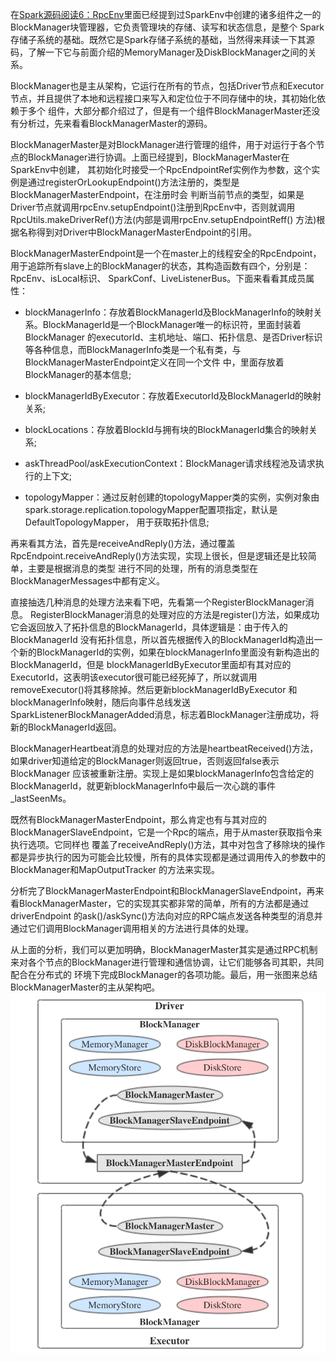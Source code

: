 在[Spark源码阅读6：RpcEnv](/Spark源码阅读6-RpcEnv/)里面已经提到过SparkEnv中创建的诸多组件之一的BlockManager块管理器，它负责管理块的存储、读写和状态信息，是整个
Spark存储子系统的基础。既然它是Spark存储子系统的基础，当然得来拜读一下其源码，了解一下它与前面介绍的MemoryManager及DiskBlockManager之间的关系。

BlockManager也是主从架构，它运行在所有的节点，包括Driver节点和Executor节点，并且提供了本地和远程接口来写入和定位位于不同存储中的块，其初始化依赖于多个
组件，大部分都介绍过了，但是有一个组件BlockManagerMaster还没有分析过，先来看看BlockManagerMaster的源码。

BlockManagerMaster是对BlockManager进行管理的组件，用于对运行于各个节点的BlockManager进行协调。上面已经提到，BlockManagerMaster在SparkEnv中创建，
其初始化时接受一个RpcEndpointRef实例作为参数，这个实例是通过registerOrLookupEndpoint()方法注册的，类型是BlockManagerMasterEndpoint，在注册时会
判断当前节点的类型，如果是Driver节点就调用rpcEnv.setupEndpoint()注册到RpcEnv中，否则就调用RpcUtils.makeDriverRef()方法(内部是调用rpcEnv.setupEndpointReff()
方法)根据名称得到对Driver中BlockManagerMasterEndpoint的引用。

BlockManagerMasterEndpoint是一个在master上的线程安全的RpcEndpoint，用于追踪所有slave上的BlockManager的状态，其构造函数有四个，分别是：RpcEnv、isLocal标识、
SparkConf、LiveListenerBus。下面来看看其成员属性：
  * blockManagerInfo：存放着BlockManagerId及BlockManagerInfo的映射关系。BlockManagerId是一个BlockManager唯一的标识符，里面封装着BlockManager
  的executorId、主机地址、端口、拓扑信息、是否Driver标识等各种信息，而BlockManagerInfo类是一个私有类，与BlockManagerMasterEndpoint定义在同一个文件
  中，里面存放着BlockManager的基本信息;

  * blockManagerIdByExecutor：存放着ExecutorId及BlockManagerId的映射关系;

  * blockLocations：存放着BlockId与拥有块的BlockManagerId集合的映射关系;

  * askThreadPool/askExecutionContext：BlockManager请求线程池及请求执行的上下文;

  * topologyMapper：通过反射创建的topologyMapper类的实例，实例对象由spark.storage.replication.topologyMapper配置项指定，默认是DefaultTopologyMapper，
  用于获取拓扑信息;

再来看其方法，首先是receiveAndReply()方法，通过覆盖RpcEndpoint.receiveAndReply()方法实现，实现上很长，但是逻辑还是比较简单，主要是根据消息的类型
进行不同的处理，所有的消息类型在BlockManagerMessages中都有定义。

直接抽选几种消息的处理方法来看下吧，先看第一个RegisterBlockManager消息。
RegisterBlockManager消息的处理对应的方法是register()方法，如果成功它会返回放入了拓扑信息的BlockManagerId，具体逻辑是：由于传入的BlockManagerId
没有拓扑信息，所以首先根据传入的BlockManagerId构造出一个新的BlockManagerId的实例，如果在blockManagerInfo里面没有新构造出的BlockManagerId，但是
blockManagerIdByExecutor里面却有其对应的ExecutorId，这表明该executor很可能已经死掉了，所以就调用removeExecutor()将其移除掉。然后更新blockManagerIdByExecutor
和blockManagerInfo映射，随后向事件总线发送SparkListenerBlockManagerAdded消息，标志着BlockManager注册成功，将新的BlockManagerId返回。

BlockManagerHeartbeat消息的处理对应的方法是heartbeatReceived()方法，如果driver知道给定的BlockManager则返回true，否则返回false表示BlockManager
应该被重新注册。实现上是如果blockManagerInfo包含给定的BlockManagerId，就更新blockManagerInfo中最后一次心跳的事件_lastSeenMs。

既然有BlockManagerMasterEndpoint，那么肯定也有与其对应的BlockManagerSlaveEndpoint，它是一个Rpc的端点，用于从master获取指令来执行选项。它同样也
覆盖了receiveAndReply()方法，其中对包含了移除块的操作都是异步执行的因为可能会比较慢，所有的具体实现都是通过调用传入的参数中的BlockManager和MapOutputTracker
的方法来实现。

分析完了BlockManagerMasterEndpoint和BlockManagerSlaveEndpoint，再来看BlockManagerMaster，它的实现其实都非常的简单，所有的方法都是通过driverEndpoint
的ask()/askSync()方法向对应的RPC端点发送各种类型的消息并通过它们调用BlockManager调用相关的方法进行具体的处理。

从上面的分析，我们可以更加明确，BlockManagerMaster其实是通过RPC机制来对各个节点的BlockManager进行管理和通信协调，让它们能够各司其职，共同配合在分布式的
环境下完成BlockManager的各项功能。最后，用一张图来总结BlockManagerMaster的主从架构吧。
![BlockManagerMaster主从架构](../assets/img/spark/blockmanagermaster.png "BlockManagerMaster主从架构")